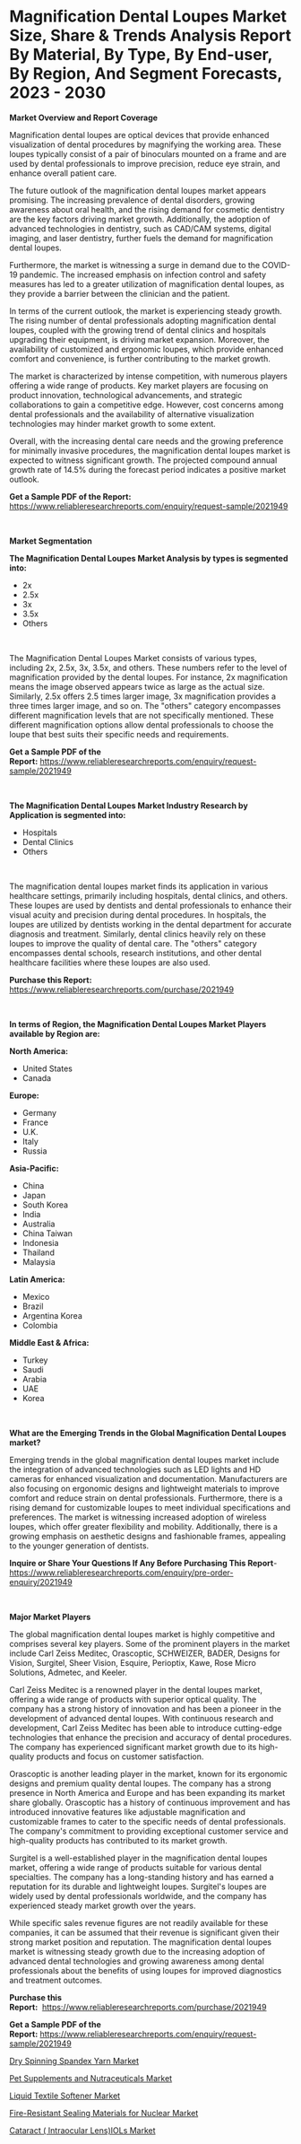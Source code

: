 <p><h1>Magnification Dental Loupes Market Size, Share & Trends Analysis Report By Material, By Type, By End-user, By Region, And Segment Forecasts, 2023 - 2030</h1></p><p><strong>Market Overview and Report Coverage</strong></p>
<p><p>Magnification dental loupes are optical devices that provide enhanced visualization of dental procedures by magnifying the working area. These loupes typically consist of a pair of binoculars mounted on a frame and are used by dental professionals to improve precision, reduce eye strain, and enhance overall patient care.</p><p>The future outlook of the magnification dental loupes market appears promising. The increasing prevalence of dental disorders, growing awareness about oral health, and the rising demand for cosmetic dentistry are the key factors driving market growth. Additionally, the adoption of advanced technologies in dentistry, such as CAD/CAM systems, digital imaging, and laser dentistry, further fuels the demand for magnification dental loupes.</p><p>Furthermore, the market is witnessing a surge in demand due to the COVID-19 pandemic. The increased emphasis on infection control and safety measures has led to a greater utilization of magnification dental loupes, as they provide a barrier between the clinician and the patient.</p><p>In terms of the current outlook, the market is experiencing steady growth. The rising number of dental professionals adopting magnification dental loupes, coupled with the growing trend of dental clinics and hospitals upgrading their equipment, is driving market expansion. Moreover, the availability of customized and ergonomic loupes, which provide enhanced comfort and convenience, is further contributing to the market growth.</p><p>The market is characterized by intense competition, with numerous players offering a wide range of products. Key market players are focusing on product innovation, technological advancements, and strategic collaborations to gain a competitive edge. However, cost concerns among dental professionals and the availability of alternative visualization technologies may hinder market growth to some extent.</p><p>Overall, with the increasing dental care needs and the growing preference for minimally invasive procedures, the magnification dental loupes market is expected to witness significant growth. The projected compound annual growth rate of 14.5% during the forecast period indicates a positive market outlook.</p></p>
<p><strong>Get a Sample PDF of the Report:</strong> <a href="https://www.reliableresearchreports.com/enquiry/request-sample/2021949">https://www.reliableresearchreports.com/enquiry/request-sample/2021949</a></p>
<p>&nbsp;</p>
<p><strong>Market Segmentation</strong></p>
<p><strong>The Magnification Dental Loupes Market Analysis by types is segmented into:</strong></p>
<p><ul><li>2x</li><li>2.5x</li><li>3x</li><li>3.5x</li><li>Others</li></ul></p>
<p>&nbsp;</p>
<p><p>The Magnification Dental Loupes Market consists of various types, including 2x, 2.5x, 3x, 3.5x, and others. These numbers refer to the level of magnification provided by the dental loupes. For instance, 2x magnification means the image observed appears twice as large as the actual size. Similarly, 2.5x offers 2.5 times larger image, 3x magnification provides a three times larger image, and so on. The "others" category encompasses different magnification levels that are not specifically mentioned. These different magnification options allow dental professionals to choose the loupe that best suits their specific needs and requirements.</p></p>
<p><strong>Get a Sample PDF of the Report:</strong>&nbsp;<a href="https://www.reliableresearchreports.com/enquiry/request-sample/2021949">https://www.reliableresearchreports.com/enquiry/request-sample/2021949</a></p>
<p>&nbsp;</p>
<p><strong>The Magnification Dental Loupes Market Industry Research by Application is segmented into:</strong></p>
<p><ul><li>Hospitals</li><li>Dental Clinics</li><li>Others</li></ul></p>
<p>&nbsp;</p>
<p><p>The magnification dental loupes market finds its application in various healthcare settings, primarily including hospitals, dental clinics, and others. These loupes are used by dentists and dental professionals to enhance their visual acuity and precision during dental procedures. In hospitals, the loupes are utilized by dentists working in the dental department for accurate diagnosis and treatment. Similarly, dental clinics heavily rely on these loupes to improve the quality of dental care. The "others" category encompasses dental schools, research institutions, and other dental healthcare facilities where these loupes are also used.</p></p>
<p><strong>Purchase this Report:</strong>&nbsp; <a href="https://www.reliableresearchreports.com/purchase/2021949">https://www.reliableresearchreports.com/purchase/2021949</a></p>
<p>&nbsp;</p>
<p><strong>In terms of Region, the Magnification Dental Loupes Market Players available by Region are:</strong></p>
<p>
    <p> <strong> North America: </strong>
        <ul>
            <li>United States</li>
            <li>Canada</li>
        </ul>
        </p> 
    <p> <strong> Europe: </strong>
        <ul>
            <li>Germany</li>
            <li>France</li>
            <li>U.K.</li>
            <li>Italy</li>
            <li>Russia</li>
        </ul>
        </p> 
    <p> <strong> Asia-Pacific: </strong>
        <ul>
            <li>China</li>
            <li>Japan</li>
            <li>South Korea</li>
            <li>India</li>
            <li>Australia</li>
            <li>China Taiwan</li>
            <li>Indonesia</li>
            <li>Thailand</li>
            <li>Malaysia</li>
        </ul>
        </p> 
    <p> <strong> Latin America: </strong>
        <ul>
            <li>Mexico</li>
            <li>Brazil</li>
            <li>Argentina Korea</li>
            <li>Colombia</li>
        </ul>
        </p> 
    <p> <strong> Middle East & Africa: </strong>
        <ul>
            <li>Turkey</li>
            <li>Saudi</li>
            <li>Arabia</li>
            <li>UAE</li>
            <li>Korea</li>
        </ul>
    </p>
    </p>
<p>&nbsp;</p>
<p><strong>What are the Emerging Trends in the Global Magnification Dental Loupes market?</strong></p>
<p><p>Emerging trends in the global magnification dental loupes market include the integration of advanced technologies such as LED lights and HD cameras for enhanced visualization and documentation. Manufacturers are also focusing on ergonomic designs and lightweight materials to improve comfort and reduce strain on dental professionals. Furthermore, there is a rising demand for customizable loupes to meet individual specifications and preferences. The market is witnessing increased adoption of wireless loupes, which offer greater flexibility and mobility. Additionally, there is a growing emphasis on aesthetic designs and fashionable frames, appealing to the younger generation of dentists.</p></p>
<p><strong>Inquire or Share Your Questions If Any Before Purchasing This Report</strong>- <a href="https://www.reliableresearchreports.com/enquiry/pre-order-enquiry/2021949">https://www.reliableresearchreports.com/enquiry/pre-order-enquiry/2021949</a></p>
<p>&nbsp;</p>
<p><strong>Major Market Players</strong></p>
<p><p>The global magnification dental loupes market is highly competitive and comprises several key players. Some of the prominent players in the market include Carl Zeiss Meditec, Orascoptic, SCHWEIZER, BADER, Designs for Vision, Surgitel, Sheer Vision, Esquire, Perioptix, Kawe, Rose Micro Solutions, Admetec, and Keeler. </p><p>Carl Zeiss Meditec is a renowned player in the dental loupes market, offering a wide range of products with superior optical quality. The company has a strong history of innovation and has been a pioneer in the development of advanced dental loupes. With continuous research and development, Carl Zeiss Meditec has been able to introduce cutting-edge technologies that enhance the precision and accuracy of dental procedures. The company has experienced significant market growth due to its high-quality products and focus on customer satisfaction.</p><p>Orascoptic is another leading player in the market, known for its ergonomic designs and premium quality dental loupes. The company has a strong presence in North America and Europe and has been expanding its market share globally. Orascoptic has a history of continuous improvement and has introduced innovative features like adjustable magnification and customizable frames to cater to the specific needs of dental professionals. The company's commitment to providing exceptional customer service and high-quality products has contributed to its market growth.</p><p>Surgitel is a well-established player in the magnification dental loupes market, offering a wide range of products suitable for various dental specialties. The company has a long-standing history and has earned a reputation for its durable and lightweight loupes. Surgitel's loupes are widely used by dental professionals worldwide, and the company has experienced steady market growth over the years.</p><p>While specific sales revenue figures are not readily available for these companies, it can be assumed that their revenue is significant given their strong market position and reputation. The magnification dental loupes market is witnessing steady growth due to the increasing adoption of advanced dental technologies and growing awareness among dental professionals about the benefits of using loupes for improved diagnostics and treatment outcomes.</p></p>
<p><strong>Purchase this Report:</strong>&nbsp;&nbsp;<a href="https://www.reliableresearchreports.com/purchase/2021949">https://www.reliableresearchreports.com/purchase/2021949</a></p>
<p></p>
<p><strong>Get a Sample PDF of the Report:</strong>&nbsp;<a href="https://www.reliableresearchreports.com/enquiry/request-sample/2021949">https://www.reliableresearchreports.com/enquiry/request-sample/2021949</a></p>
<p><p><a href="https://medium.com/@joshuahintz2023/dry-spinning-spandex-yarn-market-exploring-market-share-market-trends-and-future-growth-26c80de85cee">Dry Spinning Spandex Yarn Market</a></p><p><a href="https://github.com/merzlyukov93/Market-Research-Report-List-1/blob/main/pet-supplements-and-nutraceuticals-market.md">Pet Supplements and Nutraceuticals Market</a></p><p><a href="https://medium.com/@emerylittle2023/liquid-textile-softener-market-size-cagr-trends-2024-2030-23fd88d081d0">Liquid Textile Softener Market</a></p><p><a href="https://medium.com/@aliwilldvm/fire-resistant-sealing-materials-for-nuclear-market-trends-forecast-and-competitive-analysis-to-c762535d81b0">Fire-Resistant Sealing Materials for Nuclear Market</a></p><p><a href="https://github.com/sofyaavrova/Market-Research-Report-List-1/blob/main/cataract-intraocular-lensiols-market.md">Cataract ( Intraocular Lens)IOLs Market</a></p></p>